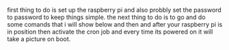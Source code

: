 first thing to do is set up the raspberry pi and also probbly set the password to password to keep things simple. the next thing to do is to go and do some comands that i will show below and then and after your raspberry pi is in position then activate the cron job and every time its powered on it will take a picture on boot.

